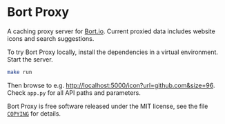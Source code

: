 Bort Proxy
==========

A caching proxy server for [Bort.io](https://bort.io/). Current proxied
data includes website icons and search suggestions.

To try Bort Proxy locally, install the dependencies in a virtual
environment. Start the server.

```bash
make run
```

Then browse to e.g. <http://localhost:5000/icon?url=github.com&size=96>.
Check `app.py` for all API paths and parameters.

Bort Proxy is free software released under the MIT license, see the file
[`COPYING`](COPYING) for details.
